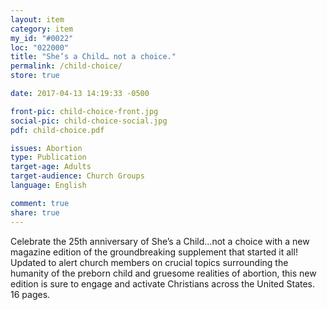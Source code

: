 ```yaml
---
layout: item
category: item
my_id: "#0022"
loc: "022000"
title: "She’s a Child… not a choice."
permalink: /child-choice/
store: true

date: 2017-04-13 14:19:33 -0500

front-pic: child-choice-front.jpg
social-pic: child-choice-social.jpg
pdf: child-choice.pdf

issues: Abortion
type: Publication
target-age: Adults
target-audience: Church Groups
language: English

comment: true
share: true
---
```

Celebrate the 25th anniversary of She’s a Child…not a choice with a new magazine edition of the groundbreaking supplement that started it all! Updated to alert church members on crucial topics surrounding the humanity of the preborn child and gruesome realities of abortion, this new edition is sure to engage and activate Christians across the United States. 16 pages.